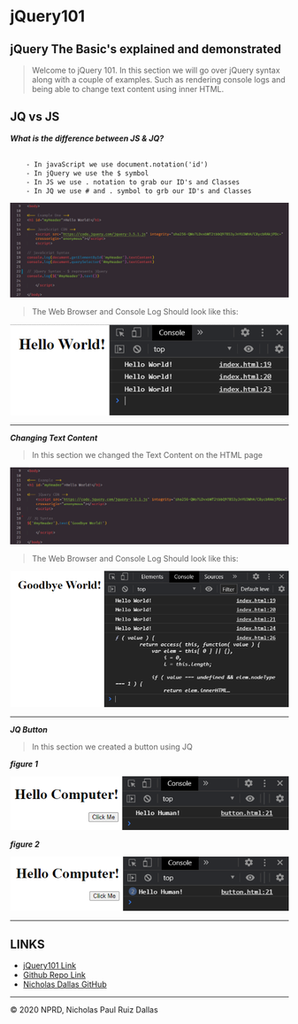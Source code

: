 # jQuery101
## jQuery The Basic's explained and demonstrated

> Welcome to jQuery 101. In this section we will go over jQuery syntax along with a couple of examples. Such as rendering console logs and being able to change text content using inner HTML. 

## JQ vs JS

***What is the difference between JS & JQ?***

```

    - In javaScript we use document.notation('id')
    - In jQuery we use the $ symbol 
    - In JS we use . notation to grab our ID's and Classes
    - In JQ we use # and . symbol to grb our ID's and Classes

```
![jqSyntaxEx1](./photos/jqSyntaxEx1.PNG)

> The Web Browser and Console Log Should look like this:

![jqSyntaxEx2](./photos/jqSyntaxEx2.PNG)

- - -

***Changing Text Content***

> In this section we changed the Text Content on the HTML page

![textContent1](./photos/textContent1.PNG)

> The Web Browser and Console Log Should look like this:

![textContent2](./photos/textContent2.PNG)

- - -

***JQ Button***

> In this section we created a button using JQ

***figure 1***

![button1](./photos/button1.PNG)

***figure 2***

![button2](./photos/button2.PNG)

- - -

## LINKS

- [jQuery101 Link](https://nicholasd-uci.github.io/jQuery101/)
- [Github Repo Link](https://github.com/nicholasd-uci/jQuery101)
- [Nicholas Dallas GitHub](https://github.com/nicholasd-uci)

- - -
© 2020 NPRD, Nicholas Paul Ruiz Dallas
